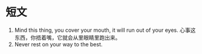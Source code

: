 ​短文
===

1. Mind this thing, you cover your mouth, it will run out of your eyes. 心事这东西，你捂着嘴，它就会从里眼睛里跑出来。
2. Never rest on your way to the best.
